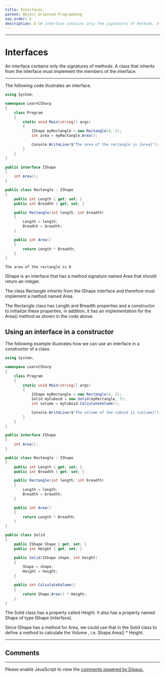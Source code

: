 ```yaml
---
title: Interfaces
parent: Object Oriented Programming
nav_order: 5
description: A C# interface contains only the signatures of methods. A class that inherits from the interface must implement the members of the interface.
---
```


****
# Interfaces

An interface contains only the signatures of methods. A class that inherits from the interface must implement the members of the interface.

****

The following code illustrates an interface.

```csharp
using System;

namespace LearnCSharp
{
    class Program
    {
        static void Main(string[] args)
        {
            IShape myRectangle = new Rectangle(4, 2);
            int area = myRectangle.Area();

            Console.WriteLine($"The area of the rectangle is {area}");
        }
    }
}

public interface IShape
{
    int Area();
}

public class Rectangle : IShape
{
    public int Length { get; set; }
    public int Breadth { get; set; }

    public Rectangle(int length, int breadth)
    {
        Length = length;
        Breadth = breadth;
    }

    public int Area()
    {
        return Length * Breadth;
    }
}
```

```
The area of the rectangle is 8
```

IShape is an interface that has a method signature named Area that should return an integer. 

The class Rectangle inherits from the IShape interface and therefore must implement a method named Area. 

The Rectangle class has Length and Breadth properties and a constructor to initialize these properties, in addition, it has an implementation for the Area() method as shown in the code above.

## Using an interface in a constructor

The following example illustrates how we can use an interface in a constructor of a class.

```csharp
using System;

namespace LearnCSharp
{
    class Program
    {
        static void Main(string[] args)
        {
            IShape myRectangle = new Rectangle(4, 2);
            Solid myCuboid = new Solid(myRectangle, 3);
            int volume = myCuboid.CalculateVolume();

            Console.WriteLine($"The volume of the cuboid is {volume}");
        }
    }
}

public interface IShape
{
    int Area();
}

public class Rectangle : IShape
{
    public int Length { get; set; }
    public int Breadth { get; set; }

    public Rectangle(int length, int breadth)
    {
        Length = length;
        Breadth = breadth;
    }

    public int Area()
    {
        return Length * Breadth;
    }
}

public class Solid
{
    public IShape Shape { get; set; }
    public int Height { get; set; }

    public Solid(IShape shape, int height)
    {
        Shape = shape;
        Height = height;
    }

    public int CalculateVolume()
    {
        return Shape.Area() * Height;
    }
}
```

The Solid class has a property called Height. It also has a property named Shape of type IShape (interface). 

Since IShape has a method for Area, we could use that in the Solid class to define a method to calculate the Volume , i.e. Shape.Area() * Height. 

****
## Comments
****
<div id="disqus_thread"></div>
<script>

var disqus_config = function () {
this.page.url = 'https://csharp.rclapp.com/object-oriented-programming/interfaces.html';  
this.page.identifier = 'interfaces'; 
};

(function() {
var d = document, s = d.createElement('script');
s.src = 'https://csharper.disqus.com/embed.js';
s.setAttribute('data-timestamp', +new Date());
(d.head || d.body).appendChild(s);
})();
</script>
<noscript>Please enable JavaScript to view the <a href="https://disqus.com/?ref_noscript">comments powered by Disqus.</a></noscript>